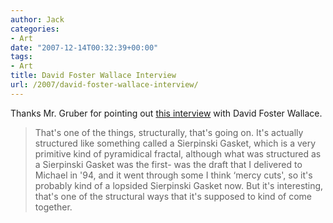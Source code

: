 ```yaml
---
author: Jack
categories:
- Art
date: "2007-12-14T00:32:39+00:00"
tags:
- Art
title: David Foster Wallace Interview
url: /2007/david-foster-wallace-interview/
---
```


Thanks Mr. Gruber for pointing out [this interview][1] with David Foster Wallace.

> That's one of the things, structurally, that's going on. It's actually structured like something called a Sierpinski Gasket, which is a very primitive kind of pyramidical fractal, although what was structured as a Sierpinski Gasket was the first- was the draft that I delivered to Michael in '94, and it went through some I think &#8216;mercy cuts', so it's probably kind of a lopsided Sierpinski Gasket now. But it's interesting, that's one of the structural ways that it's supposed to kind of come together.

 [1]: http://web.archive.org/web/20040606041906/www.andbutso.com/~mark/bookworm96/
